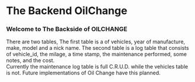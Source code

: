 # The Backend OilChange
### Welcome to The Backside of OILCHANGE
There are two tables, The first table is a of vehicles, year of manufacture, make, model and a nick name. The second table is a log table that consists of vehicle_id, the milage, a time stamp, the maintenance performed, some notes, and the cost.  
Currently the maintenance log table is full C.R.U.D. while the vehicles table is not. Future implementations of Oil Change have this planned.
